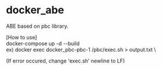 # docker_abe
ABE based on pbc library.

[How to use] \
docker-compose up -d --build \
ex) docker exec docker_pbc-pbc-1 /pbc/exec.sh > output.txt \

(If error occured, change 'exec.sh' newline to LF)
